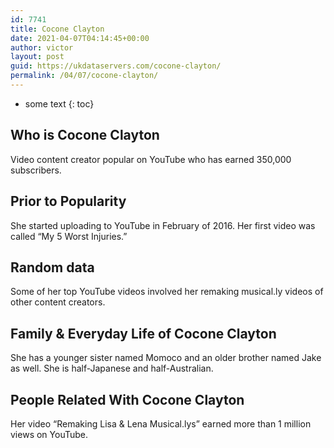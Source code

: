 ```yaml
---
id: 7741
title: Cocone Clayton
date: 2021-04-07T04:14:45+00:00
author: victor
layout: post
guid: https://ukdataservers.com/cocone-clayton/
permalink: /04/07/cocone-clayton/
---
```


* some text
{: toc}


## Who is Cocone Clayton



Video content creator popular on YouTube who has earned 350,000 subscribers. 

                
                
                
## Prior to Popularity



She started uploading to YouTube in February of 2016. Her first video was called &#8220;My 5 Worst Injuries.&#8221; 

                
                
                
## Random data



Some of her top YouTube videos involved her remaking musical.ly videos of other content creators. 

                
                
                
## Family & Everyday Life of Cocone Clayton



She has a younger sister named Momoco and an older brother named Jake as well. She is half-Japanese and half-Australian. 

                
                
                
## People Related With Cocone Clayton



Her video &#8220;Remaking Lisa & Lena Musical.lys&#8221; earned more than 1 million views on YouTube. 

                
              
            
          
          
          